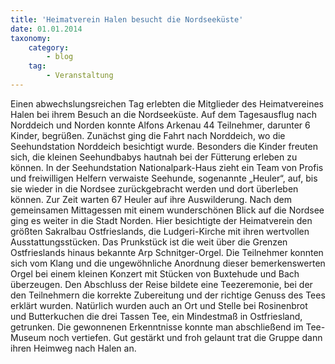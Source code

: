 ```yaml
---
title: 'Heimatverein Halen besucht die Nordseeküste'
date: 01.01.2014
taxonomy:
    category:
        - blog
    tag:
        - Veranstaltung
---
```


Einen abwechslungsreichen Tag erlebten die Mitglieder des Heimatvereines Halen bei ihrem Besuch an die Nordseeküste. Auf dem Tagesausflug nach Norddeich und Norden konnte Alfons Arkenau 44 Teilnehmer, darunter 6 Kinder, begrüßen. Zunächst ging die Fahrt nach Norddeich, wo die Seehundstation Norddeich besichtigt wurde. Besonders die Kinder freuten sich, die kleinen Seehundbabys hautnah bei der Fütterung erleben zu können. In der Seehundstation Nationalpark-Haus zieht ein Team von Profis und freiwilligen Helfern verwaiste Seehunde, sogenannte „Heuler“, auf, bis sie wieder in die Nordsee zurückgebracht werden und dort überleben können. Zur Zeit warten 67 Heuler auf ihre Auswilderung. Nach dem gemeinsamen Mittagessen mit einem wunderschönen Blick auf die Nordsee ging es weiter in die Stadt Norden. Hier besichtigte der Heimatverein den größten Sakralbau Ostfrieslands, die Ludgeri-Kirche mit ihren wertvollen Ausstattungsstücken. Das Prunkstück ist die weit über die Grenzen Ostfrieslands hinaus bekannte Arp Schnitger-Orgel. Die Teilnehmer konnten sich vom Klang und die ungewöhnliche Anordnung dieser bemerkenswerten Orgel bei einem kleinen Konzert mit Stücken von Buxtehude und Bach überzeugen. Den Abschluss der Reise bildete eine Teezeremonie, bei der den Teilnehmern die korrekte Zubereitung und der richtige Genuss des Tees erklärt wurden. Natürlich wurden auch an Ort und Stelle bei Rosinenbrot und Butterkuchen die drei Tassen Tee, ein Mindestmaß in Ostfriesland, getrunken. Die gewonnenen Erkenntnisse konnte man abschließend im Tee-Museum noch vertiefen. Gut gestärkt und froh gelaunt trat die Gruppe dann ihren Heimweg nach Halen an.
